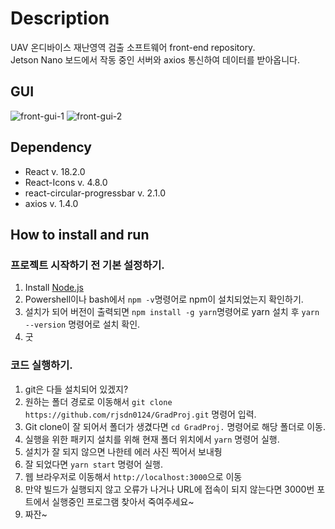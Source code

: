 # Description
UAV 온디바이스 재난영역 검출 소프트웨어 front-end repository.\
Jetson Nano 보드에서 작동 중인 서버와 axios 통신하여 데이터를 받아옵니다.

## GUI
![front-gui-1](https://github.com/rjsdn0124/GradProj/assets/44187187/1d37c0d9-143a-41ff-8d7e-0c097c89e014)
![front-gui-2](https://github.com/rjsdn0124/GradProj/assets/44187187/7864bb8a-c630-41d4-b1e1-312153c0d4c3)
## Dependency
 - React v. 18.2.0
 - React-Icons v. 4.8.0
 - react-circular-progressbar v. 2.1.0
 - axios v. 1.4.0


## How to install and run
### 프로젝트 시작하기 전 기본 설정하기.
  1. Install [Node.js](https://nodejs.org/ko)
  2. Powershell이나 bash에서 `npm -v`명령어로 npm이 설치되었는지 확인하기. 
  3. 설치가 되어 버전이 출력되면 `npm install -g yarn`명령어로 yarn 설치 후 `yarn --version` 명령어로 설치 확인.
  4. 굿
  
### 코드 실행하기.
  1. git은 다들 설치되어 있겠지?
  2. 원하는 폴더 경로로 이동해서 `git clone https://github.com/rjsdn0124/GradProj.git` 명령어 입력.
  3. Git clone이 잘 되어서 폴더가 생겼다면 `cd GradProj.` 명령어로 해당 폴더로 이동.
  4. 실행을 위한 패키지 설치를 위해 현재 폴더 위치에서 `yarn` 명령어 실행.
  5. 설치가 잘 되지 않으면 나한테 에러 사진 찍어서 보내줭
  6. 잘 되었다면 `yarn start` 명령어 실행.
  7. 웹 브라우저로 이동해서 `http://localhost:3000`으로 이동
  8. 만약 빌드가 실행되지 않고 오류가 나거나 URL에 접속이 되지 않는다면 3000번 포트에서 실행중인 프로그램 찾아서 죽여주세요~
  9. 짜잔~
  
  
